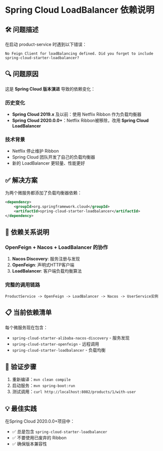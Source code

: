 # Spring Cloud LoadBalancer 依赖说明

## 🛠️ 问题描述

在启动 product-service 时遇到以下错误：
```
No Feign Client for loadBalancing defined. Did you forget to include spring-cloud-starter-loadbalancer?
```

## 🔍 问题原因

这是 **Spring Cloud 版本演进** 导致的依赖变化：

### 历史变化
- **Spring Cloud 2019.x** 及以前：使用 Netflix Ribbon 作为负载均衡器
- **Spring Cloud 2020.0.0+**：Netflix Ribbon被移除，改用 **Spring Cloud LoadBalancer**

### 技术背景
- Netflix 停止维护 Ribbon
- Spring Cloud 团队开发了自己的负载均衡器
- 新的 LoadBalancer 更轻量、性能更好

## ✅ 解决方案

为两个微服务都添加了负载均衡器依赖：

```xml
<dependency>
    <groupId>org.springframework.cloud</groupId>
    <artifactId>spring-cloud-starter-loadbalancer</artifactId>
</dependency>
```

## 🎯 依赖关系说明

### OpenFeign + Nacos + LoadBalancer 的协作
1. **Nacos Discovery**: 服务注册与发现
2. **OpenFeign**: 声明式HTTP客户端  
3. **LoadBalancer**: 客户端负载均衡算法

### 完整的调用链路
```
ProductService -> OpenFeign -> LoadBalancer -> Nacos -> UserService实例
```

## 📋 当前依赖清单

每个微服务现在包含：
- `spring-cloud-starter-alibaba-nacos-discovery` - 服务发现
- `spring-cloud-starter-openfeign` - 远程调用
- `spring-cloud-starter-loadbalancer` - 负载均衡

## 🚀 验证步骤

1. 重新编译：`mvn clean compile`
2. 启动服务：`mvn spring-boot:run`
3. 测试调用：`curl http://localhost:8082/products/1/with-user`

## 💡 最佳实践

在Spring Cloud 2020.0.0+项目中：
- ✅ 总是包含 `spring-cloud-starter-loadbalancer`
- ✅ 不要使用已废弃的 Ribbon
- ✅ 确保版本兼容性
